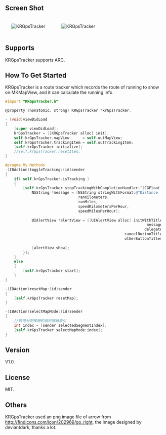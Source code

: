 ## Screen Shot

<img src="https://dl.dropbox.com/u/83663874/GitHubs/KRGpsTracker-1.png" alt="KRGpsTracker" title="KRGpsTracker" style="margin: 20px;" class="center" /> &nbsp;
<img src="https://dl.dropbox.com/u/83663874/GitHubs/KRGpsTracker-2.png" alt="KRGpsTracker" title="KRGpsTracker" style="margin: 20px;" class="center" /> 

## Supports

KRGpsTracker supports ARC.

## How To Get Started

KRGpsTracker is a route tracker which records the route of running to show on MKMapView, and it can calculate the running info.

``` objective-c
#import "KRGpsTracker.h"

@property (nonatomic, strong) KRGpsTracker *krGpsTracker;

- (void)viewDidLoad
{
    [super viewDidLoad];
    krGpsTracker = [[KRGpsTracker alloc] init];
    self.krGpsTracker.mapView      = self.outMapView;
    self.krGpsTracker.trackingItem = self.outTrackingItem;
    [self.krGpsTracker initialize];
    //self.krGpsTracker.resetItem;
}

#pragma My Methods
-(IBAction)toggleTracking:(id)sender
{
    if( self.krGpsTracker.isTracking )
    {
        [self.krGpsTracker stopTrackingWithCompletionHandler:^(CGFloat ranMeters, CGFloat ranKilometers, CGFloat ranMiles, CGFloat speedKilometersPerHour, CGFloat speedMilesPerHour) {
            NSString *message = [NSString stringWithFormat:@"Distance : %.02f km, %.02f mi.\nSpeed: %.02f km/h, %.02f mi/h",
                                 ranKilometers,
                                 ranMiles,
                                 speedKilometersPerHour,
                                 speedMilesPerHour];
            
            UIAlertView *alertView = [[UIAlertView alloc] initWithTitle:@"Route Info."
                                                                message:message
                                                               delegate:self
                                                      cancelButtonTitle:@"Yes"
                                                      otherButtonTitles: nil];
            
            [alertView show];
        }];
    }
    else
    {
        [self.krGpsTracker start];
    }
}

-(IBAction)resetMap:(id)sender
{
    [self.krGpsTracker resetMap];
}

-(IBAction)selectMapMode:(id)sender
{
    //取得分割按鈕的個別按鈕索引
    int index = [sender selectedSegmentIndex];
    [self.krGpsTracker selectMapMode:index];
}
```

## Version

V1.0.

## License

MIT.

## Others

KRGpsTracker used an png image file of arrow from http://findicons.com/icon/202969/go_right, the image designed by deviantdark, thanks a lot. 